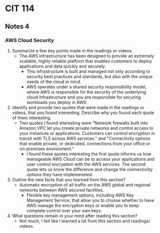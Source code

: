 # CIT 114
## Notes 4
### AWS Cloud Security
1. Summarize a few key points made in the readings or videos.
   - The AWS infrastructure has been designed to provide an extremely scalable, highly reliable platform that enables customers to deploy applications and data quickly and securely.
     - This infrastructure is built and managed not only according to security best practices and standards, but also with the unique needs of the cloud in mind.
     - AWS operates under a shared security responsibility model, where AWS is responsible for the security of the underlying cloud infrastructure and you are responsible for securing workloads you deploy in AWS
2. Identify and provide two quotes that were made in the readings or videos, that you found interesting. Describe why you found each quote of them interesting.
   - Two quotes I found interesting were "Network firewalls built into Amazon VPC let you create private networks and control access to your instances or applications. Customers can control encryption in transit with TLS across AWS services."
     and "Connectivity options that enable private, or dedicated, connections from your office or on-premises environment."
     - I found these quotes interesting the first quote informs us how manageable AWS Cloud can be to access your applications and user control encryption with the AWS services. The second quote lets us know the difference and change the connectiviity options
       they have implemeneted.
3. Outline the new facts that you learned from this section?
   - Automatic encryption of all traffic on the AWS global and regional networks between AWS secured facilities.
     - Flexible key management options, including AWS Key Management Service, that allow you to choose whether to have AWS manage the encryption keys or enable you to keep complete control over your own keys.
4. What questions remain in your mind after reading this section?
   - Not much, I felt like I learned a lot from this section and readings/ videos.
